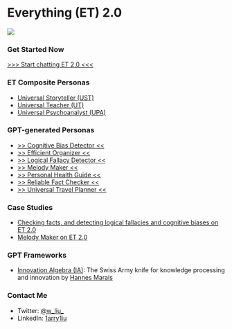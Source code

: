 # Everything (ET) 2.0

![](https://github.com/1arry1iu/everything/blob/main/ET_Avatar.png)

### Get Started Now

[>>> Start chatting ET 2.0 <<<](https://chat.openai.com/c/d5ea0720-48d9-4d2b-9c44-ab4e1c2730b7)

### ET Composite Personas

- [Universal Storyteller (UST)](https://github.com/1arry1iu/universal-storyteller)
- [Universal Teacher (UT)](https://github.com/1arry1iu/universal-teacher)
- [Universal Psychoanalyst (UPA)](https://github.com/1arry1iu/universal-psychoanalyst)

### GPT-generated Personas

- [>> Cognitive Bias Detector <<](https://chat.openai.com/share/1afb2033-6627-4737-99a9-a765236a2185)
- [>> Efficient Organizer <<](https://chat.openai.com/share/7d6ba59b-ef4b-420e-af0b-9ff8cba35512)
- [>> Logical Fallacy Detector <<](https://chat.openai.com/share/5474073a-bc72-4d37-af4d-d3940b2706f6)
- [>> Melody Maker <<](https://chat.openai.com/share/6e7e8406-cbc0-420e-be98-9f96b5112b85)
- [>> Personal Health Guide <<](https://chat.openai.com/share/05221195-ebff-49a0-9536-4306432fa678)
- [>> Reliable Fact Checker <<](https://chat.openai.com/share/8b267037-42c0-463a-a1be-69aa20cd8857)
- [>> Universal Travel Planner <<](https://chat.openai.com/share/3449ff9b-42fe-4ec9-8046-d076ecb23c50)

### Case Studies

- [Checking facts, and detecting logical fallacies and cognitive biases on ET 2.0](https://chat.openai.com/share/a6660567-5d53-49bb-93a3-c30607eeeaf1)
- [Melody Maker on ET 2.0](https://chat.openai.com/c/9dabd1fc-b1b3-415f-9967-e0a95946775e)

### GPT Frameworks

- [Innovation Algebra (IA)](https://github.com/hannes-marais/innovation-algebra): The Swiss Army knife for knowledge processing and innovation by [Hannes Marais](https://twitter.com/HiDeeeps)

### Contact Me

- Twitter: [@w_liu_](https://twitter.com/w_liu_)
- LinkedIn: [1arry1iu](https://www.linkedin.com/in/1arry1iu/)
